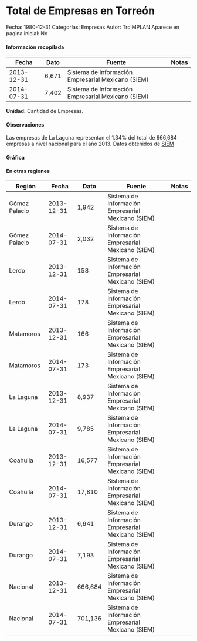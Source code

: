 Total de Empresas en Torreón
=====

Fecha: 1980-12-31
Categorías: Empresas
Autor: TrcIMPLAN
Aparece en pagina inicial: No



#### Información recopilada

<table class="table table-hover table-bordered matriz">
<thead>
<tr>
<th>Fecha</th>
<th>Dato</th>
<th>Fuente</th>
<th>Notas</th>
</tr>
</thead>
<tbody>
<tr>
<td>2013-12-31</td>
<td class="derecha">6,671</td>
<td>Sistema de Información Empresarial Mexicano (SIEM)</td>
<td></td>
</tr>
<tr>
<td>2014-07-31</td>
<td class="derecha">7,402</td>
<td>Sistema de Información Empresarial Mexicano (SIEM)</td>
<td></td>
</tr>
</tbody>
</table>

<b>Unidad:</b> Cantidad de Empresas.

#### Observaciones

Las empresas de La Laguna representan el 1.34% del total de 666,684 empresas a nivel nacional para el año 2013.
Datos obtenidos de [SIEM](http://www.siem.gob.mx/siem/estadisticas/EstadoTamanoPublico.asp?p=1)

#### Gráfica

<div id="Morriswdtdgion" class="grafica"></div>
<script>
new Morris.Line({
element: 'Morriswdtdgion',
data: [{ fecha: '2013-12-31', dato: 6671 },{ fecha: '2014-07-31', dato: 7402 }],
xkey: 'fecha',
ykeys: ['dato'],
labels: ['Dato'],
lineColors: ['#FF5B02'],
xLabelFormat: function(d) { return d.getDate()+'/'+(d.getMonth()+1)+'/'+d.getFullYear(); },
dateFormat: function(ts) { var d = new Date(ts); return d.getDate() + '/' + (d.getMonth() + 1) + '/' + d.getFullYear(); }
});
</script>

#### En otras regiones

<table class="table table-hover table-bordered matriz">
<thead>
<tr>
<th>Región</th>
<th>Fecha</th>
<th>Dato</th>
<th>Fuente</th>
<th>Notas</th>
</tr>
</thead>
<tbody>
<tr>
<td>Gómez Palacio</td>
<td>2013-12-31</td>
<td class="derecha">1,942</td>
<td>Sistema de Información Empresarial Mexicano (SIEM)</td>
<td></td>
</tr>
<tr>
<td>Gómez Palacio</td>
<td>2014-07-31</td>
<td class="derecha">2,032</td>
<td>Sistema de Información Empresarial Mexicano (SIEM)</td>
<td></td>
</tr>
<tr>
<td>Lerdo</td>
<td>2013-12-31</td>
<td class="derecha">158</td>
<td>Sistema de Información Empresarial Mexicano (SIEM)</td>
<td></td>
</tr>
<tr>
<td>Lerdo</td>
<td>2014-07-31</td>
<td class="derecha">178</td>
<td>Sistema de Información Empresarial Mexicano (SIEM)</td>
<td></td>
</tr>
<tr>
<td>Matamoros</td>
<td>2013-12-31</td>
<td class="derecha">166</td>
<td>Sistema de Información Empresarial Mexicano (SIEM)</td>
<td></td>
</tr>
<tr>
<td>Matamoros</td>
<td>2014-07-31</td>
<td class="derecha">173</td>
<td>Sistema de Información Empresarial Mexicano (SIEM)</td>
<td></td>
</tr>
<tr>
<td>La Laguna</td>
<td>2013-12-31</td>
<td class="derecha">8,937</td>
<td>Sistema de Información Empresarial Mexicano (SIEM)</td>
<td></td>
</tr>
<tr>
<td>La Laguna</td>
<td>2014-07-31</td>
<td class="derecha">9,785</td>
<td>Sistema de Información Empresarial Mexicano (SIEM)</td>
<td></td>
</tr>
<tr>
<td>Coahuila</td>
<td>2013-12-31</td>
<td class="derecha">16,577</td>
<td>Sistema de Información Empresarial Mexicano (SIEM)</td>
<td></td>
</tr>
<tr>
<td>Coahuila</td>
<td>2014-07-31</td>
<td class="derecha">17,810</td>
<td>Sistema de Información Empresarial Mexicano (SIEM)</td>
<td></td>
</tr>
<tr>
<td>Durango</td>
<td>2013-12-31</td>
<td class="derecha">6,941</td>
<td>Sistema de Información Empresarial Mexicano (SIEM)</td>
<td></td>
</tr>
<tr>
<td>Durango</td>
<td>2014-07-31</td>
<td class="derecha">7,193</td>
<td>Sistema de Información Empresarial Mexicano (SIEM)</td>
<td></td>
</tr>
<tr>
<td>Nacional</td>
<td>2013-12-31</td>
<td class="derecha">666,684</td>
<td>Sistema de Información Empresarial Mexicano (SIEM)</td>
<td></td>
</tr>
<tr>
<td>Nacional</td>
<td>2014-07-31</td>
<td class="derecha">701,136</td>
<td>Sistema de Información Empresarial Mexicano (SIEM)</td>
<td></td>
</tr>
</tbody>
</table>

